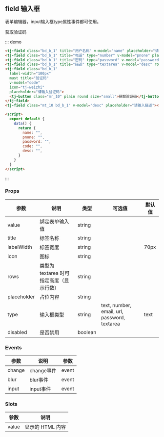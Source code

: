 ## field 输入框
表单编辑器，input输入框type属性事件都可使用。

<div class="demo-block bg_gray">
  <tj-field class="bd_b_1" title="用户名称" v-model="name" placeholder="请输入用户名称"></tj-field>
  <tj-field class="bd_b_1" title="电话" type="number" v-model="pnone" placeholder="请输入电话"></tj-field>
  <tj-field class="bd_b_1" title="密码" type="password" v-model="password" placeholder="请输入密码"></tj-field>
  <tj-field class="bd_b_1" title="描述" type="textarea" v-model="desc" rows="3" placeholder="请输入描述"></tj-field>
  <tj-field class="bd_b_1" 
    label-width="100px" 
    must title="验证码" 
    v-model="code" 
    icon="tj-dianhua1" 
    placeholder="请输入验证码">
    <tj-button class="mr_10" plain round size="small">获取验证码</tj-button>
  </tj-field>
  <tj-field class="mt_10 bd_b_1" v-model="desc" placeholder="请输入描述"></tj-field>

  <script>
    export default {
      data() {
        return {
          name: "",
          pnone: "",
          password: "",
          code: "",
          desc: "",
        }
      }
    }
  </script>
</div>

::: demo
```html
<tj-field class="bd_b_1" title="用户名称" v-model="name" placeholder="请输入用户名称"></tj-field>
<tj-field class="bd_b_1" title="电话" type="number" v-model="pnone" placeholder="请输入电话"></tj-field>
<tj-field class="bd_b_1" title="密码" type="password" v-model="password" placeholder="请输入密码"></tj-field>
<tj-field class="bd_b_1" title="描述" type="textarea" v-model="desc" rows="3" placeholder="请输入描述"></tj-field>
<tj-field class="bd_b_1" 
  label-width="100px" 
  must title="验证码" 
  v-model="code" 
  icon="tj-weizhi" 
  placeholder="请输入验证码">
  <tj-button class="mr_10" plain round size="small">获取验证码</tj-button>
</tj-field>
<tj-field class="mt_10 bd_b_1" v-model="desc" placeholder="请输入描述"></tj-field>

<script>
  export default {
    data() {
      return {
        name: "",
        pnone: "",
        password: "",
        code: "",
        desc: "",
      }
    }
  }
</script>
```
:::


### Props
<div class="demo-block table-wrap">

| 参数 | 说明 | 类型 | 可选值 | 默认值 |
| ----- | ----- | ----- | -----  | ----- |
| value | 绑定表单输入值 | string | | |
| title | 标签名称 | string | | |
| labelWidth | 标签宽度 | string | | 70px |
| icon | 图标 | string | | |
| rows | 类型为 textarea 时可指定高度（显示行数） | string | | |
| placeholder | 占位内容 | string | | |
| type | 输入框类型 | string | text, number, email, url, password, textarea | text |
| disabled | 是否禁用 | boolean | | |

</div>

### Events
<div class="demo-block table-wrap">

| 参数 | 说明 | 参数 |
| ----- | ----- | ----- |
| change | change事件 | event |
| blur | blur事件 | event |
| input | input事件 | event |

</div>

### Slots
<div class="demo-block table-wrap">

| 参数 | 说明 |
| ----- | ----- |
| value | 显示的 HTML 内容 |

</div>